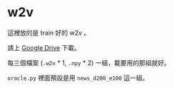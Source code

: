 # w2v

這裡放的是 train 好的 w2v 。

請上 [Google Drive](https://drive.google.com/drive/folders/1p5HxY5IwFUiNLxfOKPjvZ9vzsGVRHwBb?usp=sharing) 下載。

每三個檔案 (`.w2v` * 1, `.npy` * 2) 一組，載要用的那組就好。

`oracle.py` 裡面預設是用 `news_d200_e100` 這一組。
